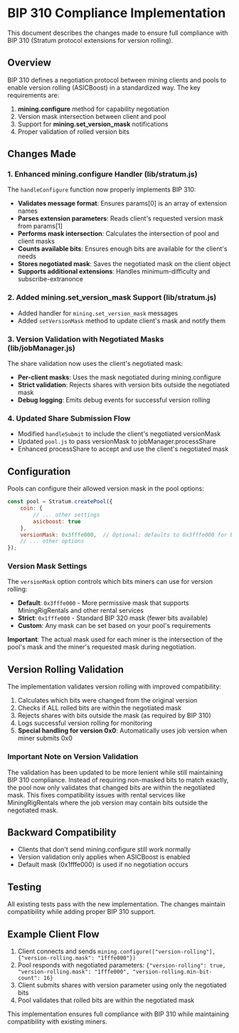 # BIP 310 Compliance Implementation

This document describes the changes made to ensure full compliance with BIP 310 (Stratum protocol extensions for version rolling).

## Overview

BIP 310 defines a negotiation protocol between mining clients and pools to enable version rolling (ASICBoost) in a standardized way. The key requirements are:

1. **mining.configure** method for capability negotiation
2. Version mask intersection between client and pool
3. Support for **mining.set_version_mask** notifications
4. Proper validation of rolled version bits

## Changes Made

### 1. Enhanced mining.configure Handler (lib/stratum.js)

The `handleConfigure` function now properly implements BIP 310:

- **Validates message format**: Ensures params[0] is an array of extension names
- **Parses extension parameters**: Reads client's requested version mask from params[1]
- **Performs mask intersection**: Calculates the intersection of pool and client masks
- **Counts available bits**: Ensures enough bits are available for the client's needs
- **Stores negotiated mask**: Saves the negotiated mask on the client object
- **Supports additional extensions**: Handles minimum-difficulty and subscribe-extranonce

### 2. Added mining.set_version_mask Support (lib/stratum.js)

- Added handler for `mining.set_version_mask` messages
- Added `setVersionMask` method to update client's mask and notify them

### 3. Version Validation with Negotiated Masks (lib/jobManager.js)

The share validation now uses the client's negotiated mask:

- **Per-client masks**: Uses the mask negotiated during mining.configure
- **Strict validation**: Rejects shares with version bits outside the negotiated mask
- **Debug logging**: Emits debug events for successful version rolling

### 4. Updated Share Submission Flow

- Modified `handleSubmit` to include the client's negotiated versionMask
- Updated `pool.js` to pass versionMask to jobManager.processShare
- Enhanced processShare to accept and use the client's negotiated mask

## Configuration

Pools can configure their allowed version mask in the pool options:

```javascript
const pool = Stratum.createPool({
    coin: {
        // ... other settings
        asicboost: true
    },
    versionMask: 0x3fffe000,  // Optional: defaults to 0x3fffe000 for better compatibility
    // ... other options
});
```

### Version Mask Settings

The `versionMask` option controls which bits miners can use for version rolling:

- **Default**: `0x3fffe000` - More permissive mask that supports MiningRigRentals and other rental services
- **Strict**: `0x1fffe000` - Standard BIP 320 mask (fewer bits available)
- **Custom**: Any mask can be set based on your pool's requirements

**Important**: The actual mask used for each miner is the intersection of the pool's mask and the miner's requested mask during negotiation.

## Version Rolling Validation

The implementation validates version rolling with improved compatibility:

1. Calculates which bits were changed from the original version
2. Checks if ALL rolled bits are within the negotiated mask
3. Rejects shares with bits outside the mask (as required by BIP 310)
4. Logs successful version rolling for monitoring
5. **Special handling for version 0x0**: Automatically uses job version when miner submits 0x0

### Important Note on Version Validation

The validation has been updated to be more lenient while still maintaining BIP 310 compliance. Instead of requiring non-masked bits to match exactly, the pool now only validates that changed bits are within the negotiated mask. This fixes compatibility issues with rental services like MiningRigRentals where the job version may contain bits outside the negotiated mask.

## Backward Compatibility

- Clients that don't send mining.configure still work normally
- Version validation only applies when ASICBoost is enabled
- Default mask (0x1fffe000) is used if no negotiation occurs

## Testing

All existing tests pass with the new implementation. The changes maintain compatibility while adding proper BIP 310 support.

## Example Client Flow

1. Client connects and sends `mining.configure(["version-rolling"], {"version-rolling.mask": "1fffe000"})`
2. Pool responds with negotiated parameters: `{"version-rolling": true, "version-rolling.mask": "1fffe000", "version-rolling.min-bit-count": 16}`
3. Client submits shares with version parameter using only the negotiated bits
4. Pool validates that rolled bits are within the negotiated mask

This implementation ensures full compliance with BIP 310 while maintaining compatibility with existing miners.